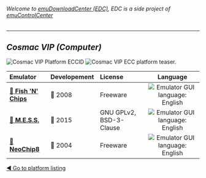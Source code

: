 ###### Welcome to [emuDownloadCenter (EDC)](https://github.com/PhoenixInteractiveNL/emuDownloadCenter/wiki/), EDC is a side project of [emuControlCenter](https://github.com/PhoenixInteractiveNL/emuControlCenter/wiki/)
***
## _Cosmac VIP (Computer)_
![](https://raw.githubusercontent.com/wiki/PhoenixInteractiveNL/emuDownloadCenter/images_platform/ecc_vip_cell.png "Cosmac VIP Platform ECCID")
![](https://raw.githubusercontent.com/wiki/PhoenixInteractiveNL/emuDownloadCenter/images_platform/ecc_vip_teaser.png "Cosmac VIP ECC platform teaser.")

| Emulator | Developement | License | Language |
|:---------|:-------------|:--------|:--------:|
| [:file_folder: **Fish 'N' Chips**](https://github.com/PhoenixInteractiveNL/emuDownloadCenter/wiki/Emulator-fnc#menu) | :red_circle: 2008 | Freeware | ![](https://raw.githubusercontent.com/wiki/PhoenixInteractiveNL/emuDownloadCenter/images_flags/icon_flag_EN_24.png "Emulator GUI language: English") |
| [:file_folder: **M.E.S.S.**](https://github.com/PhoenixInteractiveNL/emuDownloadCenter/wiki/Emulator-mess#menu) | :large_blue_circle: 2015 | GNU GPLv2, BSD-3-Clause | ![](https://raw.githubusercontent.com/wiki/PhoenixInteractiveNL/emuDownloadCenter/images_flags/icon_flag_EN_24.png "Emulator GUI language: English") |
| [:file_folder: **NeoChip8**](https://github.com/PhoenixInteractiveNL/emuDownloadCenter/wiki/Emulator-neochip8#menu) | :red_circle: 2004 | Freeware | ![](https://raw.githubusercontent.com/wiki/PhoenixInteractiveNL/emuDownloadCenter/images_flags/icon_flag_EN_24.png "Emulator GUI language: English") |

[:arrow_backward: Go to platform listing](https://github.com/PhoenixInteractiveNL/emuDownloadCenter/wiki/EDC-Platform-List)
